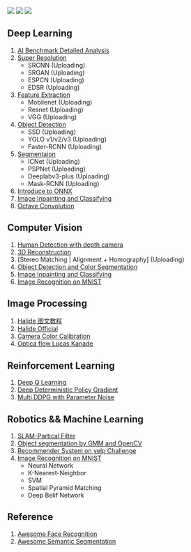 [![](https://img.shields.io/badge/欢迎-welcome_to_my_github-orange.svg)](www.github.com/l5shi)
[![](https://img.shields.io/badge/常联系-click_for_contact-green.svg)](https://github.com/l5shi/__Overview__/blob/master/thanks/README.md)
[![](https://img.shields.io/badge/Donate-支付宝|微信|Venmo-blue.svg)](https://github.com/l5shi/__Overview__/blob/master/thanks/README.md)

## Deep Learning
1. [AI Benchmark Detailed Analysis](https://github.com/l5shi/AI-Benchmark)
2. [Super Resolution]()
   * SRCNN (Uploading)
   * SRGAN (Uploading)
   * ESPCN (Uploading)
   * EDSR (Uploading)
3. [Feature Extraction]()
   * Mobilenet (Uploading)
   * Resnet (Uploading)
   * VGG (Uploading)
4. [Object Detection]()
   * SSD (Uploading)
   * YOLO v1/v2/v3 (Uploading)
   * Faster-RCNN (Uploading)
5. [Segmentaion]()
   * ICNet (Uploading)
   * PSPNet (Uploading)
   * Deeplabv3-plus (Uploading)
   * Mask-RCNN (Uploading)
6. [Introduce to ONNX](https://github.com/l5shi/ONNX_TUTORIAL)
7. [Image Inpainting and Classifying](https://github.com/l5shi/Image-Inpainting-and-Classification)
8. [Octave Convolution](https://github.com/l5shi/Octave-Conv-Keras)



## Computer Vision
1. [Human Detection with depth camera](https://github.com/l5shi/Human-Detection-In-Depth-Image)
2. [3D Reconstruction](https://github.com/l5shi/3D-reconstruction-and-Rendering)
3. [Stereo Matching | Alignment + Homography] (Uploading)
3. [Object Detection and Color Segmentation](https://github.com/l5shi/Object-Detection-and-Color-Segmentation)
4. [Image Inpainting and Classifying](https://github.com/l5shi/Image-Inpainting-and-Classification)
5. [Image Recognition on MNIST](https://github.com/l5shi/Image-Recognition-on-MNIST-dataset)

## Image Processing

1. [Halide 图文教程](https://github.com/l5shi/Halide_Tutorial)
2. [Halide Official](https://github.com/l5shi/halide)
3. [Camera Color Calibration](https://github.com/l5shi/CONVERT_RAW_TO_sRGB)
4. [Optica flow Lucas Kanade]()

## Reinforcement Learning

1. [Deep Q Learning](https://github.com/l5shi/Reinforcement-Learning-Deep-Q-Learning)
2. [Deep Deterministic Policy Gradient](https://github.com/l5shi/Reinforcement-Learning-DDPG)
3. [Multi DDPG with Parameter Noise](https://github.com/l5shi/Multi-DDPG-with-parameter-noise)

## Robotics && Machine Learning
1. [SLAM-Partical Filter](https://github.com/l5shi/Implement-SLAM-with-RGBD-measurements) 
2. [Object segmentation by GMM and OpenCV](https://github.com/l5shi/Object-Detection-and-Color-Segmentation)
3. [Recommender System on yelp Challenge](https://github.com/l5shi/ECE180Team4Project)
3. [Image Recognition on MNIST](https://github.com/l5shi/Image-Recognition-on-MNIST-dataset)
   * Neural Network
   * K-Nearest-Neighbor
   * SVM
   * Spatial Pyramid Matching
   * Deep Belif Network

## Reference
1. [Awesome Face Recognition](https://github.com/l5shi/awesome-Face_Recognition)
2. [Awesome Semantic Segmentation](https://github.com/l5shi/awesome-semantic-segmentation)
